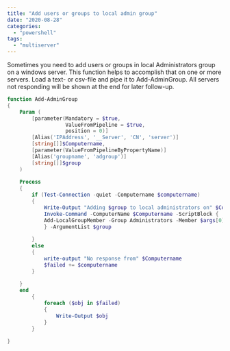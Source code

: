 ```yaml
---
title: "Add users or groups to local admin group"
date: "2020-08-28"
categories: 
  - "powershell"
tags: 
  - "multiserver"
---
```


Sometimes you need to add users or groups in local Administrators group on a windows server. This function helps to accomplish that on one or more servers. Load a text- or csv-file and pipe it to Add-AdminGroup. All servers not responding will be shown at the end for later follow-up.

```powershell
function Add-AdminGroup
{
	Param (
		[parameter(Mandatory = $true,
				   ValueFromPipeline = $true,
				   position = 0)]
		[Alias('IPAddress', '__Server', 'CN', 'server')]
		[string[]]$Computername,
		[parameter(ValueFromPipelineByPropertyName)]
		[Alias('groupname', 'adgroup')]
		[string[]]$group
	)
	
	Process
	{
		if (Test-Connection -quiet -Computername $computername)
		{
			Write-Output "Adding $group to local administrators on" $Computername
			Invoke-Command -ComputerName $Computername -ScriptBlock {
			Add-LocalGroupMember -Group Administrators -Member $args[0]
			} -ArgumentList $group
			
		}
		else
		{
			write-output "No response from" $Computername
			$failed += $computername
		}
		
	}
	end
		{
			foreach ($obj in $failed)
			{
				Write-Output $obj
			}
		}
	
}
```
